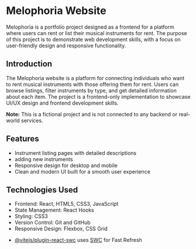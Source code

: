 # Melophoria Website
Melophoria is a portfolio project designed as a frontend for a platform where users can rent or list their musical instruments for rent. The purpose of this project is to demonstrate web development skills, with a focus on user-friendly design and responsive functionality.


## Introduction
The Melophoria website is a platform for connecting individuals who want to rent musical instruments with those offering them for rent. Users can browse listings, filter instruments by type, and get detailed information about each item. The project is a frontend-only implementation to showcase UI/UX design and frontend development skills.

**Note:** This is a fictional project and is not connected to any backend or real-world services.

## Features
* Instrument listing pages with detailed descriptions
* adding new instruments
* Responsive design for desktop and mobile
* Clean and modern UI built for a smooth user experience

## Technologies Used
* Frontend: React, HTML5, CSS3, JavaScript
* State Management: React Hooks
* Styling: CSS3
* Version Control: Git and GitHub
* Responsive Design: Flexbox, CSS Grid






- [@vitejs/plugin-react-swc](https://github.com/vitejs/vite-plugin-react-swc) uses [SWC](https://swc.rs/) for Fast Refresh
